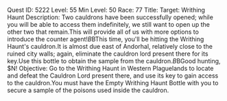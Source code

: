 Quest ID: 5222
Level: 55
Min Level: 50
Race: 77
Title: Target: Writhing Haunt
Description: Two cauldrons have been successfully opened; while you will be able to access them indefinitely, we still want to open up the other two that remain.This will provide all of us with more options to introduce the counter agent!$B$BThis time, you'll be hitting the Writhing Haunt's cauldron.It is almost due east of Andorhal, relatively close to the ruined city walls; again, eliminate the cauldron lord present there for its key.Use this bottle to obtain the sample from the cauldron.$B$BGood hunting, $N!
Objective: Go to the Writhing Haunt in Western Plaguelands to locate and defeat the Cauldron Lord present there, and use its key to gain access to the cauldron.You must have the Empty Writhing Haunt Bottle with you to secure a sample of the poisons used inside the cauldron.
